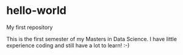 # hello-world
My first repository

This is the first semester of my Masters in Data Science. 
I have little experience coding and still have a lot to learn! :-)

